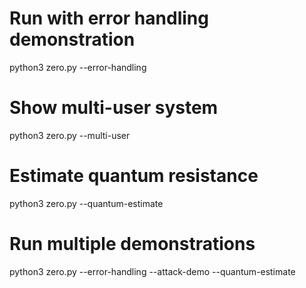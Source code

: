# Run with error handling demonstration
python3 zero.py --error-handling

# Show multi-user system
python3 zero.py --multi-user

# Estimate quantum resistance
python3 zero.py --quantum-estimate

# Run multiple demonstrations
python3 zero.py --error-handling --attack-demo --quantum-estimate
